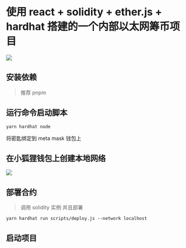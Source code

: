# 使用 react + solidity + ether.js + hardhat 搭建的一个内部以太网筹币项目

![](/https://github.com/chuguofei/react-nft-web3/blob/main/public/cover.png)

## 安装依赖

> 推荐 pnpm

## 运行命令启动脚本

```shell
yarn hardhat node
```

将密匙绑定到 meta mask 钱包上

## 在小狐狸钱包上创建本地网络

![](/https://github.com/chuguofei/react-nft-web3/blob/main/public/mark-localhost.png)

## 部署合约

> 调用 solidity 实例 并且部署

```shell
yarn hardhat run scripts/deploy.js --network localhost
```

## 启动项目
